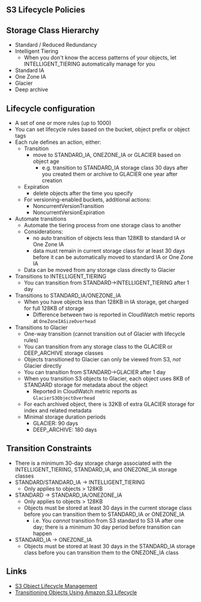 ## S3 Lifecycle Policies

## Storage Class Hierarchy

* Standard / Reduced Redundancy
* Intelligent Tiering
	- When you don't know the access patterns of your objects, let INTELLIGENT_TIERING automatically manage for you
* Standard IA
* One Zone IA
* Glacier
* Deep archive


## Lifecycle configuration

* A set of one or more rules (up to 1000)
* You can set lifecycle rules based on the bucket, object prefix or object tags
* Each rule defines an action, either:
	- Transition
		- move to STANDARD_IA, ONEZONE_IA or GLACIER based on object age
			- e.g. transition to STANDARD_IA storage class 30 days after you created them or archive to GLACIER one year after creation
	- Expiration
		- delete objects after the time you specify
	- For versioning-enabled buckets, additional actions:
		- NoncurrentVersionTransition
		- NoncurrentVersionExpiration			
* Automate transitions
	- Automate the tiering process from one storage class to another
	- Considerations:
		- no auto transition of objects less than 128KB to standard IA or One Zone IA
		- data must remain in current storage class for at least 30 days before it can be automatically moved to standard IA or One Zone IA
	- Data can be moved from any storage class directly to Glacier
* Transitions to INTELLIGENT_TIERING
	- You can transition from STANDARD->INTELLIGENT_TIERING after 1 day
* Transitions to STANDARD_IA/ONEZONE_IA
	- When you have objects less than 128KB in IA storage, get charged for full 128KB of storage
		- Difference between two is reported in CloudWatch metric reports at `OneZoneIASizeOverhead`
* Transitions to Glacier
	- One-way transition (cannot transition out of Glacier with lifecycle rules)
	- You can transition from any storage class to the GLACIER or DEEP_ARCHIVE storage classes
	- Objects transitioned to Glacier can only be viewed from S3, *not* Glacier directly
	- You can transition from STANDARD->GLACIER after 1 day
	- When you transition S3 objects to Glacier, each object uses 8KB of STANDARD storage for metadata about the object
		- Reported in CloudWatch metric reports as `GlacierS3ObjectOverhead`
	- For each archived object, there is 32KB of extra GLACIER storage for index and related metadata
	- Minimal storage duration periods
		- GLACIER: 90 days
		- DEEP_ARCHIVE: 180 days


## Transition Constraints

* There is a minimum 30-day storage charge associated with the INTELLIGENT_TIERING, STANDARD_IA, and ONEZONE_IA storage classes
* STANDARD/STANDARD_IA -> INTELLIGENT_TIERING
	- Only applies to objects > 128KB
* STANDARD -> STANDARD_IA/ONEZONE_IA
	- Only applies to objects > 128KB
	- Objects must be stored at least 30 days in the current storage class before you can transition them to STANDARD_IA or ONEZONE_IA
		- i.e. You *cannot* transition from S3 standard to S3 IA after one day; there is a minimum 30 day period before transition can happen
* STANDARD_IA -> ONEZONE_IA
	- Objects must be stored at least 30 days in the STANDARD_IA storage class before you can transition them to the ONEZONE_IA class


## Links
* [S3 Object Lifecycle Management](https://docs.aws.amazon.com/AmazonS3/latest/dev/object-lifecycle-mgmt.html)
* [Transitioning Objects Using Amazon S3 Lifecycle](https://docs.aws.amazon.com/AmazonS3/latest/dev/lifecycle-transition-general-considerations.html)
